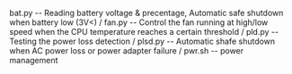 bat.py  -- Reading battery voltage & precentage, Automatic safe shutdown when battery low (3V<) /
fan.py -- Control the fan running at high/low speed when the CPU temperature reaches a certain threshold /
pld.py -- Testing the power loss detection /
plsd.py -- Automatic shafe shutdown when AC power loss or power adapter failure /
pwr.sh -- power management
